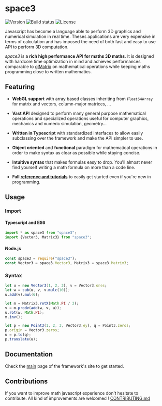# space3
[![Version](https://img.shields.io/npm/v/space3.svg?style=flat-square)](https://www.npmjs.com/package/space3)
[![Build status](https://img.shields.io/travis/samiBendou/space3.svg?style=flat-square)](https://travis-ci.org/samiBendou/space3)
[![License](https://img.shields.io/npm/l/space3.svg?style=flat-square)](https://www.npmjs.com/package/space3)

Javascript has become a language able to perform 3D graphics and numerical simulation in real time.
Theses applications are very expensive in terms of calculation and has imposed the need of both fast and 
easy to use API to perform 3D computation.

_space3_ is a **rich high performance API for maths 3D maths**. It is designed
with hardcore time optimization in mind and achieves performances comparable to [glMatrix](http://glmatrix.net/) on
mathematical operations while keeping maths programming close to written mathematics.

## Featuring
- **WebGL support** with array based classes inheriting from `Float64Array` for matrix and vectors, column-major matrices, ...

- **Vast API** designed to perform many general purpose mathematical operations and specialized operations 
useful for computer graphics, mechanics and numeric simulation, geometry...

- **Written in Typescript** with standardized interfaces to allow easily subclassing over the framework and 
make the API simpler to use.

- **Object oriented** and **functional** paradigm for mathematical operations in order to make syntax as clear as possible
while staying concise.

- **Intuitive syntax** that makes formulas easy to drop. You'll almost never find yourself
writing a math formula on more than a code line.

- **Full [reference and tutorials](https://samibendou.github.io/space3/modules/_main_.html)** 
to easily get started even if you're new in programming.

## Usage

### Import
#### Typescript and ES6
```typescript
import * as space3 from "space3";
import {Vector3, Matrix3} from "space3";
```
#### Node.js
```js
const space3 = require("space3");
const Vector3 = space3.Vector3, Matrix3 = space3.Matrix3;
```

### Syntax
```js
let u = new Vector3(1, 2, 3), v = Vector3.ones;
let w = sub(u, v, v.mulc(10));
u.add(v).mul(6);

let m = Matrix3.rotX(Math.PI / 2);
v = m.prodv(add(w, v, u));
u.rot(w, Math.PI);
m.inv();

let p = new Point3(1, 2, 3, Vector3.ey), q = Point3.zeros;
p.origin = Vector3.zeros;
u = p.to(q);
p.translate(u);
```

## Documentation
Check the [main](https://samibendou.github.io/space3/modules/_main_.html) page of the framework's site to get started.

## Contributions

If you want to improve math javascript experience don't hesitate to contribute. All kind of improvements are welcomed ! [CONTRIBUTING.md](https://github.com/samiBendou/space3/blob/master/CONTRIBUTING.md)